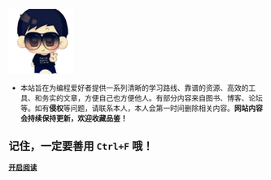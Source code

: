 
![logo](static/img/logo111.png)

- 本站旨在为编程爱好者提供一系列清晰的学习路线、靠谱的资源、高效的工具、和务实的文章，方便自己也方便他人。有部分内容来自图书、博客、论坛等。如有**侵权**等问题，请联系本人，本人会第一时间删除相关内容。**网站内容会持续保持更新，欢迎收藏品鉴！**
## 记住，一定要善用 `Ctrl+F` 哦！

[**开启阅读**](00/index)


[//]: # (![]&#40;static/img/wallpaper.47e3hyqzz200.jpg&#41;)

